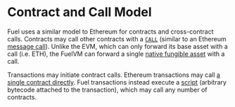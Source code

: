 # Contract and Call Model

Fuel uses a similar model to Ethereum for contracts and cross-contract calls. Contracts may call other contracts with a [`CALL`](https://github.com/FuelLabs/fuel-specs/blob/master/specs/vm/instruction_set.md#call-call-contract) (similar to an Ethereum [message call](https://github.com/ethereum/yellowpaper/blob/8fea825c80e27fa9df5d89fb3365d1067788724e/Paper.tex#L1451)). Unlike the EVM, which can only forward its base asset with a call (i.e. ETH), the FuelVM can forward a single [native fungible asset](./native_assets.md) with a call.

Transactions may initiate contract calls. Ethereum transactions may call [a single contract directly](https://github.com/ethereum/yellowpaper/blob/8fea825c80e27fa9df5d89fb3365d1067788724e/Paper.tex#L322). Fuel transactions instead execute a [script](https://github.com/FuelLabs/fuel-specs/blob/master/specs/vm/main.md#script-execution) (arbitrary bytecode attached to the transaction), which may call any number of contracts.
